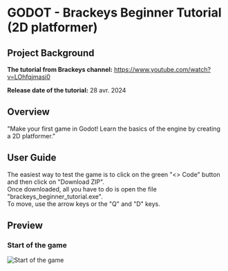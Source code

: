 # GODOT - Brackeys Beginner Tutorial (2D platformer)

## Project Background
**The tutorial from Brackeys channel:** <a href="https://www.youtube.com/watch?v=LOhfqjmasi0" target="_blank">https://www.youtube.com/watch?v=LOhfqjmasi0</a> <br>

**Release date of the tutorial:** 28 avr. 2024

## Overview
"Make your first game in Godot! Learn the basics of the engine by creating a 2D platformer."

## User Guide
The easiest way to test the game is to click on the green "<> Code" button and then click on "Download ZIP". <br>
Once downloaded, all you have to do is open the file "brackeys_beginner_tutorial.exe". <br>
To move, use the arrow keys or the "Q" and "D" keys.

## Preview
### Start of the game
<img alt="Start of the game" src="https://fabien-marcuccini.notion.site/image/https%3A%2F%2Fprod-files-secure.s3.us-west-2.amazonaws.com%2Fb09fcc6c-df16-46f2-8a4f-d37dba6294b1%2F6c059292-118c-4a95-a594-62b40ac6bdbb%2FUntitled.png?table=block&id=15c0a73f-075a-48b9-a9ca-5e5821fb5986&spaceId=b09fcc6c-df16-46f2-8a4f-d37dba6294b1&width=2000&userId=&cache=v2" />

